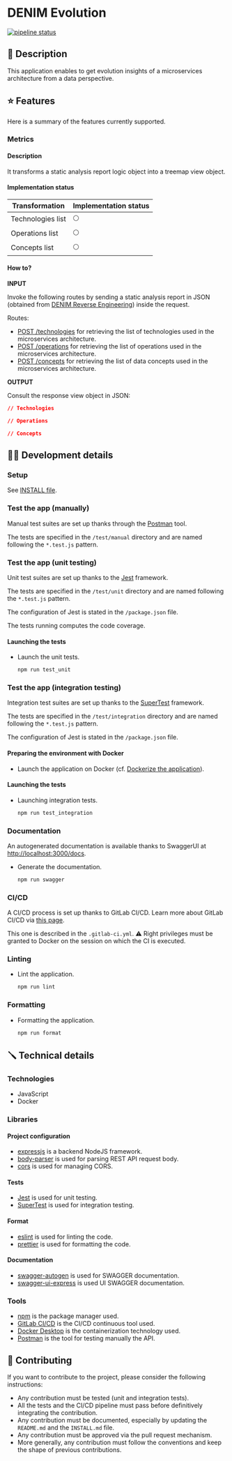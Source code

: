 # DENIM Evolution

[![pipeline status](https://gitlab.unamur.be/denim/evolution/badges/master/pipeline.svg)](https://gitlab.unamur.be/denim/evolution/-/commits/master)

## 📣 Description

This application enables to get evolution insights of a microservices architecture from a data perspective.

## ⭐ Features

Here is a summary of the features currently supported.

### Metrics

#### Description

It transforms a static analysis report logic object into a treemap view object.

#### Implementation status

| Transformation    | Implementation status |
| ----------------- | --------------------- |
| Technologies list | 🌕                    |
| Operations list   | 🌕                    |
| Concepts list     | 🌕                    |

#### How to?

**INPUT**

Invoke the following routes by sending a static analysis report in JSON (obtained from [DENIM Reverse Engineering](https://github.com/DatabaseEvolutionNudgeInMicroservices/reverse-engineering)) inside the request.

Routes:

- [POST /technologies](http://localhost:3000/technologies) for retrieving the list of technologies used in the microservices architecture.
- [POST /operations](http://localhost:3000/operations) for retrieving the list of operations used in the microservices architecture.
- [POST /concepts](http://localhost:3000/concepts) for retrieving the list of data concepts used in the microservices architecture.

**OUTPUT**

Consult the response view object in JSON:

```json
// Technologies

// Operations

// Concepts
```

## 👩‍💻 Development details

### Setup

See [INSTALL file](INSTALL.md).

### Test the app (manually)

Manual test suites are set up thanks through the [Postman](https://www.postman.com/) tool.

The tests are specified in the `/test/manual` directory and are named following the `*.test.js` pattern.

### Test the app (unit testing)

Unit test suites are set up thanks to the [Jest](https://www.npmjs.com/package/jest) framework.

The tests are specified in the `/test/unit` directory and are named following the `*.test.js` pattern.

The configuration of Jest is stated in the `/package.json` file.

The tests running computes the code coverage.

#### Launching the tests

- Launch the unit tests.

  ```bash
  npm run test_unit
  ```

### Test the app (integration testing)

Integration test suites are set up thanks to the [SuperTest](https://www.npmjs.com/package/supertest) framework.

The tests are specified in the `/test/integration` directory and are named following the `*.test.js` pattern.

The configuration of Jest is stated in the `/package.json` file.

#### Preparing the environment with Docker

- Launch the application on Docker (cf. [Dockerize the application](#dockerize-the-application)).

#### Launching the tests

- Launching integration tests.

  ```bash
  npm run test_integration
  ```

### Documentation

An autogenerated documentation is available thanks to SwaggerUI
at [http://localhost:3000/docs](http://localhost:3000/docs).

- Generate the documentation.

  ```bash
  npm run swagger
  ```

### CI/CD

A CI/CD process is set up thanks to GitLab CI/CD.
Learn more about GitLab CI/CD via [this page](https://docs.gitlab.com/ee/ci/).

This one is described in the `.gitlab-ci.yml`.
⚠️ Right privileges must be granted to Docker on the session on which the CI is executed.

### Linting

- Lint the application.

  ```sh
  npm run lint
  ```

### Formatting

- Formatting the application.

  ```sh
  npm run format
  ```

## 🪛 Technical details

### Technologies

- JavaScript
- Docker

### Libraries

#### Project configuration

- [expressjs](https://www.npmjs.com/package/express) is a backend NodeJS framework.
- [body-parser](https://www.npmjs.com/package/body-parser) is used for parsing REST API request body.
- [cors](https://www.npmjs.com/package/cors) is used for managing CORS.

#### Tests

- [Jest](https://www.npmjs.com/package/jest) is used for unit testing.
- [SuperTest](https://www.npmjs.com/package/supertest) is used for integration testing.

#### Format

- [eslint](https://eslint.org/) is used for linting the code.
- [prettier](https://prettier.io/) is used for formatting the code.

#### Documentation

- [swagger-autogen](https://www.npmjs.com/package/swagger-autogen) is used for SWAGGER documentation.
- [swagger-ui-express](https://www.npmjs.com/package/swagger-ui-express) is used UI SWAGGER documentation.

### Tools

- [npm](https://www.npmjs.com/) is the package manager used.
- [GitLab CI/CD](https://docs.gitlab.com/ee/ci/) is the CI/CD continuous tool used.
- [Docker Desktop](https://docs.docker.com/desktop/windows/install/) is the containerization technology used.
- [Postman](https://www.postman.com/) is the tool for testing manually the API.

## 🤝 Contributing

If you want to contribute to the project, please consider the following instructions:

- Any contribution must be tested (unit and integration tests).
- All the tests and the CI/CD pipeline must pass before definitively integrating the contribution.
- Any contribution must be documented, especially by updating the `README.md` and the `INSTALL.md` file.
- Any contribution must be approved via the pull request mechanism.
- More generally, any contribution must follow the conventions and keep the shape of previous contributions.
